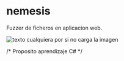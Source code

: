 # nemesis
Fuzzer de ficheros en aplicacion web.

![texto cualquiera por si no carga la imagen](https://github.com/naivenom/artemisa/blob/master/3.PNG)

/* Proposito aprendizaje C# */
